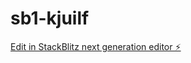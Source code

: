 # sb1-kjuilf

[Edit in StackBlitz next generation editor ⚡️](https://stackblitz.com/~/github.com/crispymantra/sb1-kjuilf)
